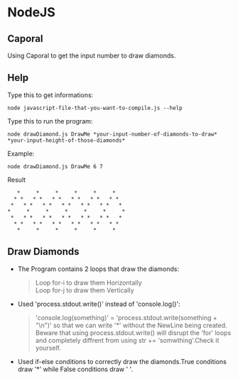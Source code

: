 # NodeJS  
## Caporal  
Using Caporal to get the input number to draw diamonds.  
## Help  
Type this to get informations:  
```
node javascript-file-that-you-want-to-compile.js --help
```
Type this to run the program:  
```
node drawDiamond.js DrawMe *your-input-number-of-diamonds-to-draw* *your-input-height-of-those-diamonds*
```
Example:  
```
node drawDiamond.js DrawMe 6 7
```
Result  
```
   *     *     *     *     *     *   
  * *   * *   * *   * *   * *   * *  
 *   * *   * *   * *   * *   * *   * 
*     *     *     *     *     *     *
 *   * *   * *   * *   * *   * *   * 
  * *   * *   * *   * *   * *   * *  
   *     *     *     *     *     *   

```

## Draw Diamonds
* The Program contains 2 loops that draw the diamonds:
    >Loop for-i to draw them Horizontally  
    >Loop for-j to draw them Vertically  
* Used 'process.stdout.write()' instead of 'console.log()':  
    >'console.log(something)' = 'process.stdout.write(something + "\n")' so that we can write '*' without the NewLine being created.  
    >Beware that using process.stdout.write() will disrupt the 'for' loops and completely diffrent from using str += 'somwthing'.Check it yourself.  
* Used if-else conditions to correctly draw the diamonds.True conditions draw '*' while False conditions draw ' '.
